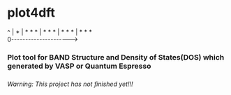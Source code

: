 # plot4dft
^
|                  *
|     * *         *
|   *     *      *
|  *       *    *
| *          * *  
0--------------------->

<h3>Plot tool for BAND Structure and Density of States(DOS) which generated by VASP or Quantum Espresso<h3/>

<h6>Warning: This project has not finished yet!!! </h6>
